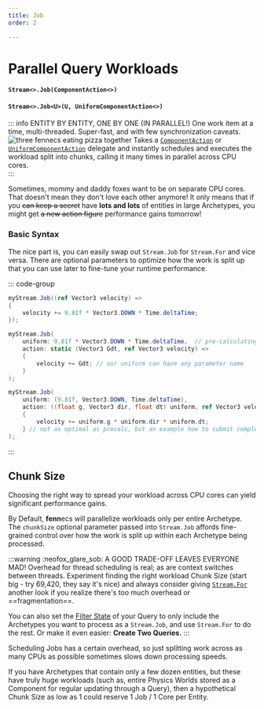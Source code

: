 ```yaml
---
title: Job
order: 2

---
```

# Parallel Query Workloads
#### `Stream<>.Job(ComponentAction<>)`
#### `Stream<>.Job<U>(U, UniformComponentAction<>)`

::: info ENTITY BY ENTITY, ONE BY ONE (IN PARALLEL!)
One work item at a time, multi-threaded. Super-fast, and with few synchronization caveats.
![three fennecs eating pizza together](https://fennecs.tech/img/fennec-job.png)
Takes a [`ComponentAction`](Delegates.md#ComponentAction-and-UniformComponentAction) or [`UniformComponentAction`](Delegates.md#ComponentAction-and-UniformComponentAction) delegate and instantly schedules and executes the workload split into chunks, calling it many times in parallel across CPU cores.  
:::

Sometimes, mommy and daddy foxes want to be on separate CPU cores. That doesn't mean they don't love each other anymore! It only means that if you ~~can keep a secret~~ have **lots and lots** of entities in large Archetypes, you might get ~~a new action figure~~ performance gains tomorrow!

### Basic Syntax
The nice part is, you can easily swap out `Stream.Job` for `Stream.For` and vice versa. There are optional parameters to optimize how the work is split up that you can use later to fine-tune your runtime performance.

::: code-group

```cs [Job(...) plain]
myStream.Job((ref Vector3 velocity) => 
{
    velocity += 9.81f * Vector3.DOWN * Time.deltaTime;
});
```

```cs [Job&lt;U&gt;(...) with uniform float]
myStream.Job(
    uniform: 9.81f * Vector3.DOWN * Time.deltaTime,  // pre-calculating gravity
    action: static (Vector3 Gdt, ref Vector3 velocity) => 
    {
        velocity += Gdt; // our uniform can have any parameter name
    }
); 
```
```cs [Job&lt;U&gt;(...) with uniform tuple]
myStream.Job(
    uniform: (9.81f, Vector3.DOWN, Time.deltaTime),
    action: ((float g, Vector3 dir, float dt) uniform, ref Vector3 velocity) => 
    {
        velocity += uniform.g * uniform.dir * uniform.dt;
    } // not as optimal as precalc, but an example how to submit complex tuples
); 
```
:::

## Chunk Size
Choosing the right way to spread your workload across CPU cores can yield significant performance gains.

By Default, **fenn**ecs will parallelize workloads only per entire Archetype. The `chunkSize` optional parameter passed into `Stream.Job` affords fine-grained control over how the work is split up within each Archetype being processed.

:::warning :neofox_glare_sob: A GOOD TRADE-OFF LEAVES EVERYONE MAD!
Overhead for thread scheduling is real; as are context switches between threads. Experiment finding the right workload Chunk Size (start big - try 69,420, they say it's nice) and always consider giving [`Stream.For`](Stream.For.md) another look if you realize there's too much overhead or ==fragmentation==.

You can also set the [Filter State](Filters.md) of your Query to only include the Archetypes you want to process as a `Stream.Job`, and use `Stream.For` to do the rest. Or make it even easier: **Create Two Queries.**
:::

Scheduling Jobs has a certain overhead, so just splitting work across as many CPUs as possible sometimes slows down processing speeds.

If you have Archetypes that contain only a few dozen entities, but these have truly huge workloads (such as, entire Physics Worlds stored as a Component for regular updating through a Query), then a hypothetical Chunk Size as low as 1 could reserve 1 Job / 1 Core per Entity.
